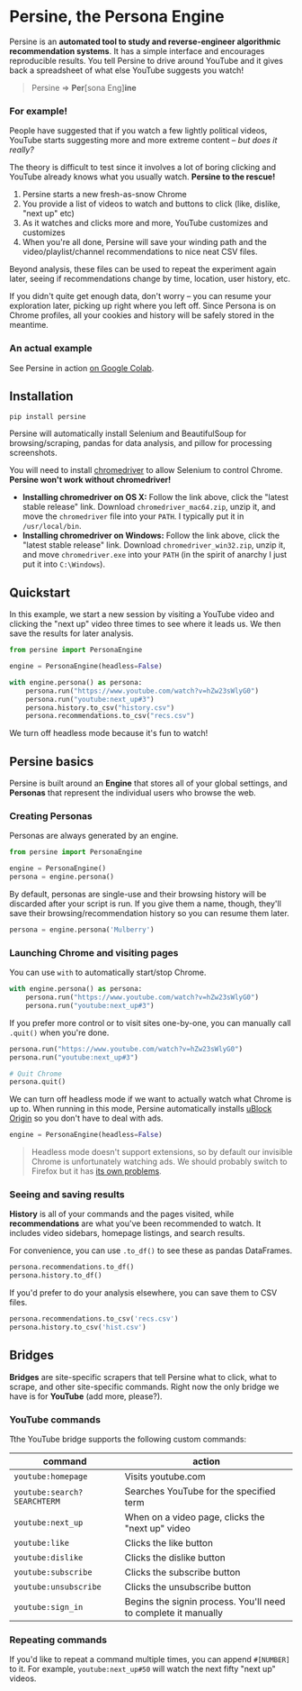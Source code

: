# Persine, the Persona Engine

Persine is an **automated tool to study and reverse-engineer algorithmic recommendation systems**. It has a simple interface and encourages reproducible results. You tell Persine to drive around YouTube and it gives back a spreadsheet of what else YouTube suggests you watch!

> Persine => **Per**[sona Eng]**ine**

### For example!

People have suggested that if you watch a few lightly political videos, YouTube starts suggesting more and more extreme content – _but does it really?_

The theory is difficult to test since it involves a lot of boring clicking and YouTube already knows what you usually watch. **Persine to the rescue!**

1. Persine starts a new fresh-as-snow Chrome
2. You provide a list of videos to watch and buttons to click (like, dislike, "next up" etc)
3. As it watches and clicks more and more, YouTube customizes and customizes
4. When you're all done, Persine will save your winding path and the video/playlist/channel recommendations to nice neat CSV files.

Beyond analysis, these files can be used to repeat the experiment again later, seeing if recommendations change by time, location, user history, etc.

If you didn't quite get enough data, don't worry – you can resume your exploration later, picking up right where you left off. Since Persona is on Chrome profiles, all your cookies and history will be safely stored in the meantime.

### An actual example

See Persine in action [on Google Colab](https://colab.research.google.com/drive/1eAbfwV9mL34LVVIzW4AgwZt5NZJ21LwT?usp=sharing).

## Installation

```
pip install persine
```

Persine will automatically install Selenium and BeautifulSoup for browsing/scraping, pandas for data analysis, and pillow for processing screenshots.

You will need to install [chromedriver](https://chromedriver.chromium.org/) to allow Selenium to control Chrome. **Persine won't work without chromedriver!**

* **Installing chromedriver on OS X:** Follow the link above, click the "latest stable release" link. Download `chromedriver_mac64.zip`, unzip it, and move the `chromedriver` file into your `PATH`. I typically put it in `/usr/local/bin`.
* **Installing chromedriver on Windows:** Follow the link above, click the "latest stable release" link. Download `chromedriver_win32.zip`, unzip it, and move `chromedriver.exe` into your `PATH` (in the spirit of anarchy I just put it into `C:\Windows`).

## Quickstart

In this example, we start a new session by visiting a YouTube video and clicking the "next up" video three times to see where it leads us. We then save the results for later analysis.

```python
from persine import PersonaEngine

engine = PersonaEngine(headless=False)

with engine.persona() as persona:
    persona.run("https://www.youtube.com/watch?v=hZw23sWlyG0")
    persona.run("youtube:next_up#3")
    persona.history.to_csv("history.csv")
    persona.recommendations.to_csv("recs.csv")
```

We turn off headless mode because it's fun to watch!

## Persine basics

Persine is built around an **Engine** that stores all of your global settings, and **Personas** that represent the individual users who browse the web.

### Creating Personas

Personas are always generated by an engine.

```python
from persine import PersonaEngine

engine = PersonaEngine()
persona = engine.persona()
```

By default, personas are single-use and their browsing history will be discarded after your script is run. If you give them a name, though, they'll save their browsing/recommendation history so you can resume them later.

```python
persona = engine.persona('Mulberry')
```

### Launching Chrome and visiting pages

You can use `with` to automatically start/stop Chrome.

```python
with engine.persona() as persona:
    persona.run("https://www.youtube.com/watch?v=hZw23sWlyG0")
    persona.run("youtube:next_up#3")
```

If you prefer more control or to visit sites one-by-one, you can manually call `.quit()` when you're done.

```python
persona.run("https://www.youtube.com/watch?v=hZw23sWlyG0")
persona.run("youtube:next_up#3")

# Quit Chrome
persona.quit()
```

We can turn off headless mode if we want to actually watch what Chrome is up to. When running in this mode, Persine automatically installs [uBlock Origin](https://chrome.google.com/webstore/detail/ublock-origin/cjpalhdlnbpafiamejdnhcphjbkeiagm) so you don't have to deal with ads.

```python
engine = PersonaEngine(headless=False)
```

> Headless mode doesn't support extensions, so by default our invisible Chrome is unfortunately watching ads. We should probably switch to Firefox but it has [its own problems](https://firefox-source-docs.mozilla.org/testing/geckodriver/Notarization.html).
 
### Seeing and saving results

**History** is all of your commands and the pages visited, while **recommendations** are what you've been recommended to watch. It includes video sidebars, homepage listings, and search results.

For convenience, you can use `.to_df()` to see these as pandas DataFrames.

```python
persona.recommendations.to_df()
persona.history.to_df()
```

If you'd prefer to do your analysis elsewhere, you can save them to CSV files.

```python
persona.recommendations.to_csv('recs.csv')
persona.history.to_csv('hist.csv')
```

## Bridges

**Bridges** are site-specific scrapers that tell Persine what to click, what to scrape, and other site-specific commands. Right now the only bridge we have is for **YouTube** (add more, please?).



### YouTube commands

Tthe YouTube bridge supports the following custom commands:

|command|action|
|---|---|
|`youtube:homepage`|Visits youtube.com|
|`youtube:search?SEARCHTERM`|Searches YouTube for the specified term|
|`youtube:next_up`|When on a video page, clicks the "next up" video|
|`youtube:like`|Clicks the like button|
|`youtube:dislike`|Clicks the dislike button|
|`youtube:subscribe`|Clicks the subscribe button|
|`youtube:unsubscribe`|Clicks the unsubscribe button|
|`youtube:sign_in`|Begins the signin process. You'll need to complete it manually|

### Repeating commands

If you'd like to repeat a command multiple times, you can append `#[NUMBER]` to it. For example, `youtube:next_up#50` will watch the next fifty "next up" videos.